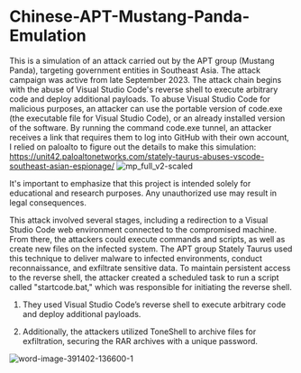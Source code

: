 # Chinese-APT-Mustang-Panda-Emulation
This is a simulation of an attack carried out by the APT group (Mustang Panda), targeting government entities in Southeast Asia. The attack campaign was active from late September 2023. The attack chain begins with the abuse of Visual Studio Code's reverse shell to execute arbitrary code and deploy additional payloads.
 To abuse Visual Studio Code for malicious purposes, an attacker can use the portable version of code.exe (the executable file for Visual Studio Code), or an already installed version of the software. By running the command code.exe tunnel, an attacker receives a link that requires them to log into GitHub with their own account, I relied on paloalto to figure out the details to make this simulation: https://unit42.paloaltonetworks.com/stately-taurus-abuses-vscode-southeast-asian-espionage/
![mp_full_v2-scaled](https://github.com/user-attachments/assets/3bb8f97a-b7e1-4e1d-9d4f-abffbe6ffd85)

It's important to emphasize that this project is intended solely for educational and research purposes. Any unauthorized use may result in legal consequences.


This attack involved several stages, including a redirection to a Visual Studio Code web environment connected to the compromised machine. From there, the attackers could execute commands and scripts, as well as create new files on the infected system. The APT group Stately Taurus used this technique to deliver malware to infected environments, conduct reconnaissance, and exfiltrate sensitive data. To maintain persistent access to the reverse shell, the attacker created a scheduled task to run a script called "startcode.bat," which was responsible for initiating the reverse shell.

1) They used Visual Studio Code’s reverse shell to execute arbitrary code and deploy additional payloads.

2) Additionally, the attackers utilized ToneShell to archive files for exfiltration, securing the RAR archives with a unique password.


![word-image-391402-136600-1](https://github.com/user-attachments/assets/3fc6c7e2-8ab6-4d5e-9fd8-a7ddd8777156)
